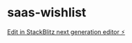 # saas-wishlist

[Edit in StackBlitz next generation editor ⚡️](https://stackblitz.com/~/github.com/meco0597/saas-wishlist)